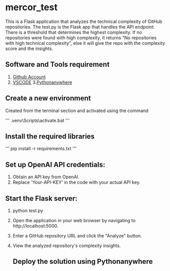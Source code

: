 # mercor_test
This is a Flask application that analyzes the technical complexity of GitHub repositories. The test.py is the Flask app that handles the API endpoint. There is a threshold that determines the highest complexity. If no repositories were found with high complexity, it returns "No repositories with high technical complexity", else it will give the repo with the complexity score and the insights.
## Software and Tools requirement
1. [Github Account](https://github.com)
2. [VSCODE](https://code.visualstudio.com/)
3.[Pythonanywhere](https://www.pythonanywhere.com)

## Create a new environment

Created from the terminal section and activated using the command

'''
.venv\Scripts\activate.bat
'''

## Install the required libraries

'''
pip install -r requirements.txt
'''

## Set up OpenAI API credentials:

1. Obtain an API key from OpenAI.
2. Replace 'Your-API-KEY' in the code with your actual API key.
## Start the Flask server:

1. python test.py
2. Open the application in your web browser by navigating to http://localhost:5000.
3. Enter a GitHub repository URL and click the "Analyze" button.
4. View the analyzed repository's complexity insights.
   
   ## Deploy the solution using Pythonanywhere


